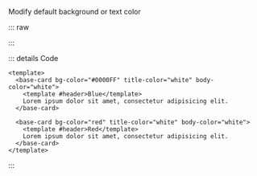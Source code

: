 Modify default background or text color

::: raw

<ClientOnly>
  <CardColor />
</ClientOnly>

:::

::: details Code

```vue
<template>
  <base-card bg-color="#0000FF" title-color="white" body-color="white">
    <template #header>Blue</template>
    Lorem ipsum dolor sit amet, consectetur adipisicing elit.
  </base-card>

  <base-card bg-color="red" title-color="white" body-color="white">
    <template #header>Red</template>
    Lorem ipsum dolor sit amet, consectetur adipisicing elit.
  </base-card>
</template>
```

:::
